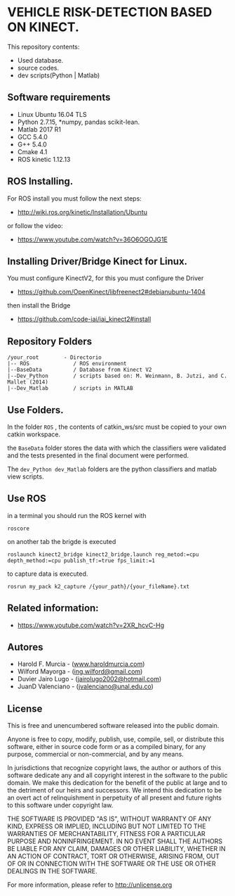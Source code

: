 # VEHICLE RISK-DETECTION BASED ON KINECT.

This repository contents: 
- Used database.
- source codes.
- dev scripts(Python | Matlab)


## Software requirements

- Linux Ubuntu 16.04 TLS
- Python 2.7.15,
*numpy, pandas scikit-lean.
- Matlab 2017 R1
- GCC 5.4.0
- G++ 5.4.0
- Cmake 4.1
- ROS kinetic 1.12.13

## ROS Installing.
For ROS install you must follow the next steps:
* http://wiki.ros.org/kinetic/Installation/Ubuntu

or follow the video:

* https://www.youtube.com/watch?v=36O6OGOJG1E

##  Installing Driver/Bridge Kinect for Linux.
You must configure KinectV2, for this you must configure the Driver

* https://github.com/OpenKinect/libfreenect2#debianubuntu-1404

then install the Bridge

* https://github.com/code-iai/iai_kinect2#install

## Repository Folders

```
/your_root        - Directorio
|-- ROS              / ROS environment
|--BaseData          / Database from Kinect V2
|--Dev_Python        / scripts based on: M. Weinmann, B. Jutzi, and C. Mallet (2014)
|--Dev_Matlab        / scripts in MATLAB
``` 

## Use Folders.
In the folder `ROS` , the contents of catkin_ws/src must be copied to your own catkin workspace.

the `BaseData` folder stores the data with which the classifiers were validated and the tests presented in the final document were performed.

The `dev_Python dev_Matlab` folders are the python classifiers and matlab view scripts.

## Use ROS

in a terminal you should run the ROS kernel with

`roscore`

on another tab the brigde is executed

`roslaunch kinect2_bridge kinect2_bridge.launch reg_metod:=cpu depth_method:=cpu publish_tf:=true fps_limit:=1`

to capture data is executed.

`rosrun my_pack k2_capture /{your_path}/{your_fileName}.txt`

## Related information:
* https://www.youtube.com/watch?v=2XR_hcvC-Hg



## Autores

* Harold F. Murcia -  (www.haroldmurcia.com)
* Wilford Mayorga - (ing.wilford@gmail.com)
* Duvier Jairo Lugo -  (jairolugo2002@hotmail.com)
* JuanD Valenciano - (jvalenciano@unal.edu.co)


## License 

This is free and unencumbered software released into the public domain.

Anyone is free to copy, modify, publish, use, compile, sell, or
distribute this software, either in source code form or as a compiled
binary, for any purpose, commercial or non-commercial, and by any
means.

In jurisdictions that recognize copyright laws, the author or authors
of this software dedicate any and all copyright interest in the
software to the public domain. We make this dedication for the benefit
of the public at large and to the detriment of our heirs and
successors. We intend this dedication to be an overt act of
relinquishment in perpetuity of all present and future rights to this
software under copyright law.

THE SOFTWARE IS PROVIDED "AS IS", WITHOUT WARRANTY OF ANY KIND,
EXPRESS OR IMPLIED, INCLUDING BUT NOT LIMITED TO THE WARRANTIES OF
MERCHANTABILITY, FITNESS FOR A PARTICULAR PURPOSE AND NONINFRINGEMENT.
IN NO EVENT SHALL THE AUTHORS BE LIABLE FOR ANY CLAIM, DAMAGES OR
OTHER LIABILITY, WHETHER IN AN ACTION OF CONTRACT, TORT OR OTHERWISE,
ARISING FROM, OUT OF OR IN CONNECTION WITH THE SOFTWARE OR THE USE OR
OTHER DEALINGS IN THE SOFTWARE.

For more information, please refer to <http://unlicense.org>



